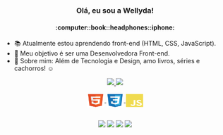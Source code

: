<h3 align="center"> Olá, eu sou a Wellyda!</h3>
<h4 align="center">:computer::book::headphones::iphone:</h4>

* :books: Atualmente estou aprendendo front-end (HTML, CSS, JavaScript).
* 🥇 Meu objetivo é ser uma Desenvolvedora Front-end.
* :speech_balloon: Sobre mim: Além de Tecnologia e Design, amo livros, séries e cachorros! :relaxed:

<div align="center">
    <a href="https://github.com/wellydabreis">
    <img height="180em" src="https://github-readme-stats.vercel.app/api?username=wellydabreis&count_private=true&show_icons=true&theme=noctis_minimus">
    <img height="180em" src="https://github-readme-stats.vercel.app/api/top-langs/?username=wellydabreis&count_private=true&show_icons=true&theme=noctis_minimus">
</div>
<div style="display: inline_block" align="center"><br>
  <img align="center" alt="Rafa-HTML" height="30" width="40" src="https://raw.githubusercontent.com/devicons/devicon/master/icons/html5/html5-original.svg">
  <img align="center" alt="Rafa-CSS" height="30" width="40" src="https://raw.githubusercontent.com/devicons/devicon/master/icons/css3/css3-original.svg">
  <img align="center" alt="Rafa-Js" height="30" width="40" src="https://raw.githubusercontent.com/devicons/devicon/master/icons/javascript/javascript-plain.svg">
</div>

##

<div align="center">
  <a href="https://instagram.com/wellydabreis" target="_blank"><img src="https://img.shields.io/badge/-Instagram-%23E4405F?style=for-the-badge&logo=instagram&logoColor=white" target="_blank"></a>
 <a href="https://discord.gg/WellydaBReis#3286" target="_blank"><img src="https://img.shields.io/badge/Discord-7289DA?style=for-the-badge&logo=discord&logoColor=white" target="_blank"></a> 
  <a href = "mailto:reis.wellyda@gmail.com"><img src="https://img.shields.io/badge/-Gmail-%23333?style=for-the-badge&logo=gmail&logoColor=white" target="_blank"></a>
  <a href="https://www.linkedin.com/in/wellydabreis" target="_blank"><img src="https://img.shields.io/badge/-LinkedIn-%230077B5?style=for-the-badge&logo=linkedin&logoColor=white" target="_blank"></a>
</div>
